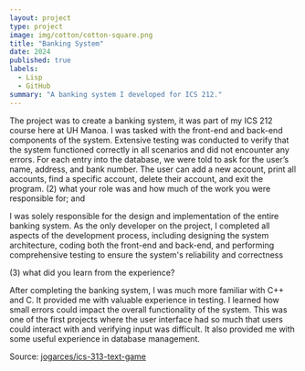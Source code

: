 ```yaml
---
layout: project
type: project
image: img/cotton/cotton-square.png
title: "Banking System"
date: 2024
published: true
labels:
  - Lisp
  - GitHub
summary: "A banking system I developed for ICS 212."
---
```


The project was to create a banking system, it was part of my ICS 212 course here at UH Manoa. I was tasked with the front-end and back-end components of the system. Extensive testing was conducted to verify that the system functioned correctly in all scenarios and did not encounter any errors. For each entry into the database, we were told to ask for the user’s name, address, and bank number. The user can add a new account, print all accounts, find a specific account, delete their account, and exit the program.
(2) what your role was and how much of the work you were responsible for; and

I was solely responsible for the design and implementation of the entire banking system. As the only developer on the project, I completed all aspects of the development process, including designing the system architecture, coding both the front-end and back-end, and performing comprehensive testing to ensure the system's reliability and correctness

 (3) what did you learn from the experience?

After completing the banking system, I was much more familiar with C++ and C. It provided me with valuable experience in testing. I learned how small errors could impact the overall functionality of the system. This was one of the first projects where the user interface had so much that users could interact with and verifying input was difficult. It also provided me with some useful experience in database management.


Source: <a href="https://github.com/jogarces/ics-313-text-game"><i class="large github icon "></i>jogarces/ics-313-text-game</a>
